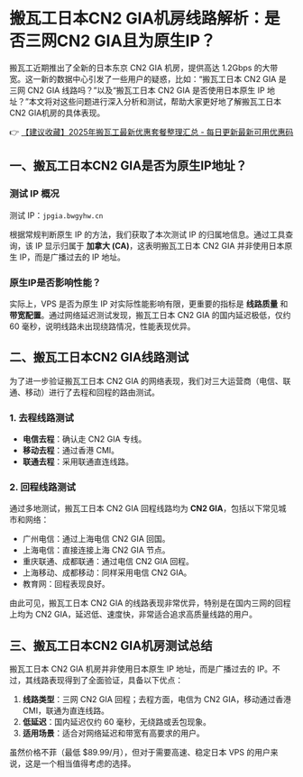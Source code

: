 # 搬瓦工日本CN2 GIA机房线路解析：是否三网CN2 GIA且为原生IP？

搬瓦工近期推出了全新的日本东京 CN2 GIA 机房，提供高达 1.2Gbps 的大带宽。这一新的数据中心引发了一些用户的疑惑，比如：“搬瓦工日本 CN2 GIA 是三网 CN2 GIA 线路吗？”以及“搬瓦工日本 CN2 GIA 是否使用日本原生 IP 地址？”本文将对这些问题进行深入分析和测试，帮助大家更好地了解搬瓦工日本CN2 GIA机房的具体表现。

👉 [【建议收藏】2025年搬瓦工最新优惠套餐整理汇总 - 每日更新最新可用优惠码](https://bit.ly/banwagon)

## 一、搬瓦工日本CN2 GIA是否为原生IP地址？

### 测试 IP 概况

测试 IP：`jpgia.bwgyhw.cn`

根据常规判断原生 IP 的方法，我们获取了本次测试 IP 的归属地信息。通过工具查询，该 IP 显示归属于 **加拿大 (CA)**，这表明搬瓦工日本 CN2 GIA 并非使用日本原生 IP，而是广播过去的 IP 地址。

### 原生IP是否影响性能？

实际上，VPS 是否为原生 IP 对实际性能影响有限，更重要的指标是 **线路质量** 和 **带宽配置**。通过网络延迟测试发现，搬瓦工日本 CN2 GIA 的国内延迟极低，仅约 60 毫秒，说明线路未出现绕路情况，性能表现优异。

## 二、搬瓦工日本CN2 GIA线路测试

为了进一步验证搬瓦工日本 CN2 GIA 的网络表现，我们对三大运营商（电信、联通、移动）进行了去程和回程的路由测试。

### 1. 去程线路测试

- **电信去程**：确认走 CN2 GIA 专线。
- **移动去程**：通过香港 CMI。
- **联通去程**：采用联通直连线路。

### 2. 回程线路测试

通过多地测试，搬瓦工日本 CN2 GIA 回程线路均为 **CN2 GIA**，包括以下常见城市和网络：

- 广州电信：通过上海电信 CN2 GIA 回国。
- 上海电信：直接连接上海 CN2 GIA 节点。
- 重庆联通、成都联通：通过电信 CN2 GIA 回程。
- 上海移动、成都移动：同样采用电信 CN2 GIA。
- 教育网：回程表现良好。

由此可见，搬瓦工日本 CN2 GIA 的线路表现非常优异，特别是在国内三网的回程上均为 CN2 GIA，延迟低、速度快，非常适合追求高质量线路的用户。

## 三、搬瓦工日本CN2 GIA机房测试总结

搬瓦工日本 CN2 GIA 机房并非使用日本原生 IP 地址，而是广播过去的 IP。不过，其线路表现得到了全面验证，具备以下优点：

1. **线路类型**：三网 CN2 GIA 回程；去程方面，电信为 CN2 GIA，移动通过香港 CMI，联通为直连线路。
2. **低延迟**：国内延迟仅约 60 毫秒，无绕路或丢包现象。
3. **适用场景**：适合对网络延迟和带宽有高要求的用户。

虽然价格不菲（最低 $89.99/月），但对于需要高速、稳定日本 VPS 的用户来说，这是一个相当值得考虑的选择。